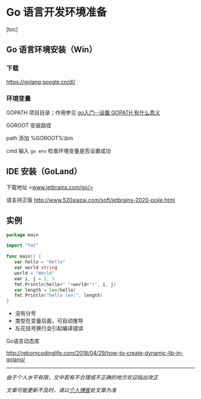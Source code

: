 # Go 语言开发环境准备

[toc]

## Go 语言环境安装（Win）

### 下载

<https://golang.google.cn/dl/>



### 环境变量

GOPATH  项目目录；作用参见 [go入门--设置 GOPATH 有什么意义](https://www.jianshu.com/p/2f7473f47c6d)

GOROOT  安装路径

path 添加 %GOROOT%\bin

cmd 输入 `go env` 检查环境变量是否设置成功



## IDE 安装（GoLand）

下载地址 <www.jetbrains.com/go/>

请支持正版 <http://www.520xiazai.com/soft/jetbrains-2020-pojie.html>



## 实例

```go
package main

import "fmt"

func main() {
   var hello = "Hello"
   var world string
   world = "World"
   var i, j = 2, 3
   fmt.Println(hello+" "+world+"!", i, j)
   var length = len(hello)
   fmt.Println("hello len:", length)
}
```

* 没有分号
* 类型在变量后面，可自动推导
* 左花括号换行会引起编译错误



Go语言动态库

<http://reborncodinglife.com/2018/04/29/how-to-create-dynamic-lib-in-golang/>






***
*由于个人水平有限，文中若有不合理或不正确的地方欢迎指出改正*

*文章可能更新不及时，请以[个人博客](https://zcteo.top/)处文章为准*

